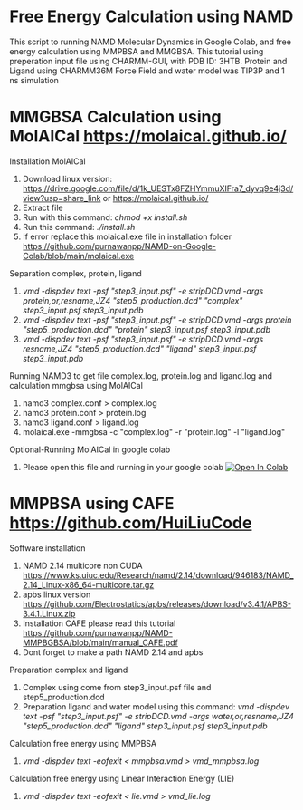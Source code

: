 # Free Energy Calculation using NAMD #
This script to running NAMD Molecular Dynamics in Google Colab, and free energy calculation using MMPBSA and MMGBSA.
This tutorial using preperation input file using CHARMM-GUI, with PDB ID: 3HTB. Protein and Ligand using CHARMM36M Force Field and water model was TIP3P and 1 ns simulation

# MMGBSA Calculation using MolAICal https://molaical.github.io/
Installation MolAICal
1. Download linux version: https://drive.google.com/file/d/1k_UESTx8FZHYmmuXIFra7_dyvq9e4j3d/view?usp=share_link or https://molaical.github.io/
2. Extract file 
3. Run with this command: *chmod +x install.sh*
4. Run this command: *./install.sh*
5. If error replace this molaical.exe file in installation folder https://github.com/purnawanpp/NAMD-on-Google-Colab/blob/main/molaical.exe

Separation complex, protein, ligand
1. *vmd -dispdev text -psf "step3_input.psf" -e stripDCD.vmd -args protein,or,resname,JZ4 "step5_production.dcd" "complex" step3_input.psf step3_input.pdb*
2. *vmd -dispdev text -psf "step3_input.psf" -e stripDCD.vmd -args protein "step5_production.dcd" "protein" step3_input.psf step3_input.pdb*
3. *vmd -dispdev text -psf "step3_input.psf" -e stripDCD.vmd -args resname,JZ4 "step5_production.dcd" "ligand" step3_input.psf step3_input.pdb*

Running NAMD3 to get file complex.log, protein.log and ligand.log and calculation mmgbsa using MolAICal
1. namd3 complex.conf > complex.log
2. namd3 protein.conf > protein.log
3. namd3 ligand.conf > ligand.log
4. molaical.exe -mmgbsa -c "complex.log" -r "protein.log" -l "ligand.log"

Optional-Running MolAICal in google colab
1. Please open this file and running in your google colab [![Open In Colab](https://colab.research.google.com/assets/colab-badge.svg)](https://colab.research.google.com/github/purnawanpp/NAMD-on-Google-Colab/blob/main/MMGBSA_NAMD.ipynb#scrollTo=osCb8g67qpVT)


# MMPBSA using CAFE https://github.com/HuiLiuCode
Software installation
1. NAMD 2.14 multicore non CUDA https://www.ks.uiuc.edu/Research/namd/2.14/download/946183/NAMD_2.14_Linux-x86_64-multicore.tar.gz
2. apbs linux version https://github.com/Electrostatics/apbs/releases/download/v3.4.1/APBS-3.4.1.Linux.zip
3. Installation CAFE please read this tutorial https://github.com/purnawanpp/NAMD-MMPBGBSA/blob/main/manual_CAFE.pdf
4. Dont forget to make a path NAMD 2.14 and apbs

Preparation complex and ligand
1. Complex using come from step3_input.psf file and step5_production.dcd
2. Preparation ligand and water model using this command: *vmd -dispdev text -psf "step3_input.psf" -e stripDCD.vmd -args water,or,resname,JZ4 "step5_production.dcd" "ligand" step3_input.psf step3_input.pdb*

Calculation free energy using MMPBSA
1. *vmd -dispdev text -eofexit < mmpbsa.vmd > vmd_mmpbsa.log*

Calculation free energy using Linear Interaction Energy (LIE)
1. *vmd -dispdev text -eofexit < lie.vmd > vmd_lie.log*
